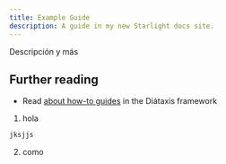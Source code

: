```yaml
---
title: Example Guide
description: A guide in my new Starlight docs site.
---
```


Descripción y más 

## Further reading

- Read [about how-to guides](https://diataxis.fr/how-to-guides/) in the Diátaxis framework

1. hola
``` sh
jksjjs
```
2. como 